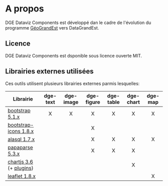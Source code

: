 # A propos

DGE Dataviz Components est développé dan le cadre de l'évolution du programme [GéoGrandEst](https://www.datagrandest.fr) vers DataGrandEst.

## Licence

DGE Dataviz Components est dsponible sous licence ouverte MIT.

## Librairies externes utilisées

Ces outils utilisent plusieurs librairies externes parmis lesquelles:

| Librairie                                                                                  | dge-text | dge-image | dge-figure | dge-table | dge-chart | dge-map |
|--------------------------------------------------------------------------------------------|:--------:|:---------:|:----------:|:---------:|:---------:|:-------:|
| [bootstrap 5.1.x](https://getbootstrap.com/)                                               | X        | X         | X          | X         | X         | X       |
| [bootstrap-icons 1.8.x](https://icons.getbootstrap.com/)                                   |          |           | X          |           |           |         |
| [alasql 1.7.x](http://alasql.org/)                                                         |          |           | X          | X         | X         | X       |
| [papaparse 5.3.x](https://www.papaparse.com/)                                              |          |           | X          | X         | X         |         |
| [chartjs 3.6](https://www.chartjs.org/)  (+ [plugins](https://github.com/chartjs/awesome)) |          |           |            |           | X         |         |
| [leaflet 1.8.x](https://leafletjs.com/)                                                    |          |           |            |           |           | X       |

